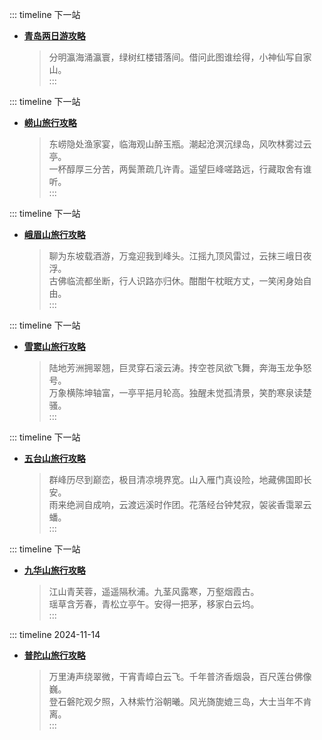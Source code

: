 ::: timeline 下一站
- [**青岛两日游攻略**](/travel/Shandong/Qingdao/Zhongshan_Park/index.md)
    >   分明瀛海涌瀛寰，绿树红楼错落间。借问此图谁绘得，小神仙写自家山。<br>
:::

::: timeline 下一站
- [**崂山旅行攻略**](/travel/Shandong/Qingdao/Laoshan_Mountain/index.md)
    >   东崂隐处渔家宴，临海观山醉玉瓶。潮起沧溟沉绿岛，风吹林雾过云亭。<br>
    >   一杯醇厚三分苦，两鬓萧疏几许青。遥望巨峰嗟路远，行藏取舍有谁听。<br>
:::

::: timeline 下一站
- [**峨眉山旅行攻略**](/travel/Sichuan/Emeishan/Mount_Emei/index.md)
    >   聊为东坡载酒游，万龛迎我到峰头。江摇九顶风雷过，云抹三峨日夜浮。<br>
    >   古佛临流都坐断，行人识路亦归休。酣酣午枕眠方丈，一笑闲身始自由。<br>
:::

::: timeline 下一站
- [**雪窦山旅行攻略**](/travel/Zhejiang/Ningbo/Mount_Xuedou/index.md)
    >   陆地芳洲拥翠翘，巨灵穿石滚云涛。抟空苍凤欲飞舞，奔海玉龙争怒号。<br>
    >   万象横陈坤轴富，一亭平挹月轮高。独醒未觉孤清景，笑酌寒泉读楚骚。<br>
:::

::: timeline 下一站
- [**五台山旅行攻略**](/travel/Shanxi/Xinzhou/Mount_Wutai/index.md)
    >   群峰历尽到巅峦，极目清凉境界宽。山入雁门真设险，地藏佛国即长安。<br>
    >   雨来绝涧自成响，云渡远溪时作团。花落经台钟梵寂，袈裟香霭翠云蟠。<br>
:::

::: timeline 下一站
- [**九华山旅行攻略**](/travel/Anhui/Chizhou/Jiuhua_Mountain/index.md)
    >   江山青芙蓉，遥遥隔秋浦。九茎风露寒，万壑烟霞古。<br>
    >   瑶草含芳春，青松立亭午。安得一把茅，移家白云坞。<br>
:::

::: timeline 2024-11-14
- [**普陀山旅行攻略**](/travel/Zhejiang/Zhoushan/Mount_Putuo/index.md)
    >   万里涛声绕翠微，干宵青嶂白云飞。千年普济香烟袅，百尺莲台佛像巍。<br>
    >   登石磐陀观夕照，入林紫竹浴朝曦。风光旖旎媲三岛，大士当年不肯离。<br>
:::


